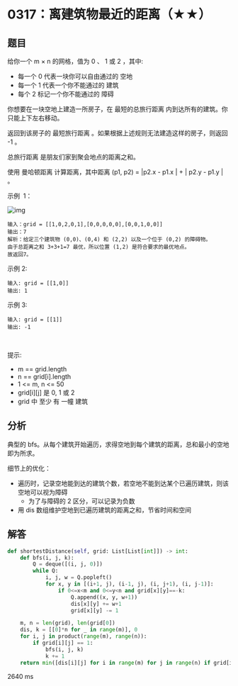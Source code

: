 # 0317：离建筑物最近的距离（★★）


## 题目

给你一个 m × n 的网格，值为 0 、 1 或 2 ，其中:
- 每一个 0 代表一块你可以自由通过的 空地 
- 每一个 1 代表一个你不能通过的 建筑
- 每个 2 标记一个你不能通过的 障碍 

你想要在一块空地上建造一所房子，在 最短的总旅行距离 内到达所有的建筑。你只能上下左右移动。

返回到该房子的 最短旅行距离 。如果根据上述规则无法建造这样的房子，则返回 -1 。

总旅行距离 是朋友们家到聚会地点的距离之和。

使用 曼哈顿距离 计算距离，其中距离 (p1, p2) = |p2.x - p1.x | + | p2.y - p1.y | 。

示例  1：

![img](https://assets.leetcode.com/uploads/2021/03/14/buildings-grid.jpg)

	输入：grid = [[1,0,2,0,1],[0,0,0,0,0],[0,0,1,0,0]]
	输出：7 
	解析：给定三个建筑物 (0,0)、(0,4) 和 (2,2) 以及一个位于 (0,2) 的障碍物。
	由于总距离之和 3+3+1=7 最优，所以位置 (1,2) 是符合要求的最优地点。
	故返回7。

示例 2:

	输入: grid = [[1,0]]
	输出: 1

示例 3:

	输入: grid = [[1]]
	输出: -1
 

提示:
- m == grid.length
- n == grid[i].length
- 1 <= m, n <= 50
- grid[i][j] 是 0, 1 或 2
- grid 中 至少 有 一幢 建筑


## 分析

典型的 bfs。从每个建筑开始遍历，求得空地到每个建筑的距离，总和最小的空地即为所求。

细节上的优化：
- 遍历时，记录空地能到达的建筑个数，若空地不能到达某个已遍历建筑，则该空地可以视为障碍
	- 为了与障碍的 2 区分，可以记录为负数
- 用 dis 数组维护空地到已遍历建筑的距离之和，节省时间和空间

## 解答

```python
def shortestDistance(self, grid: List[List[int]]) -> int:
    def bfs(i, j, k):
        Q = deque([(i, j, 0)])
        while Q:
            i, j, w = Q.popleft()
            for x, y in [(i+1, j), (i-1, j), (i, j+1), (i, j-1)]:
                if 0<=x<m and 0<=y<n and grid[x][y]==-k:
                    Q.append((x, y, w+1))
                    dis[x][y] += w+1
                    grid[x][y] -= 1

    m, n = len(grid), len(grid[0])
    dis, k = [[0]*n for _ in range(m)], 0
    for i, j in product(range(m), range(n)):
        if grid[i][j] == 1:
            bfs(i, j, k)
            k += 1
    return min([dis[i][j] for i in range(m) for j in range(n) if grid[i][j]==-k], default=-1)
```
2640  ms



